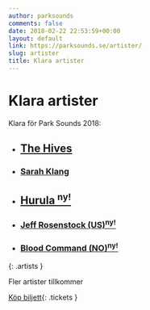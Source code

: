 ```yaml
---
author: parksounds
comments: false
date: 2018-02-22 22:53:59+00:00
layout: default
link: https://parksounds.se/artister/
slug: artister
title: Klara artister
---
```


# Klara artister

Klara för Park Sounds 2018:

* ## [The Hives](/artister/the-hives/)

* ### [Sarah Klang](/artister/sarah-klang/)

* ## [Hurula <sup>ny!</sup>](/artister/hurula/)

* ### [Jeff Rosenstock (US)<sup>ny!</sup>](/artister/jeff-rosenstock/)

* ### [Blood Command (NO)<sup>ny!</sup>](/artister/blood-command/) 
{: .artists }

Fler artister tillkommer


[Köp biljett](//secure.tickster.com/Intro.aspx?ERC=MMM4DEZMGZ96711){: .tickets }